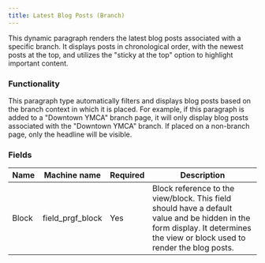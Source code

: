 ```yaml
---
title: Latest Blog Posts (Branch)
---
```


This dynamic paragraph renders the latest blog posts associated with a specific branch. It displays posts in chronological order, with the newest posts at the top, and utilizes the "sticky at the top" option to highlight important content.

### Functionality

This paragraph type automatically filters and displays blog posts based on the branch context in which it is placed. For example, if this paragraph is added to a "Downtown YMCA" branch page, it will only display blog posts associated with the "Downtown YMCA" branch. If placed on a non-branch page, only the headline will be visible.

### Fields

| Name  | Machine name | Required | Description |
| ------------- | ------------- | ------------- | ------------- |
| Block | field\_prgf_block | Yes | Block reference to the view/block.  This field should have a default value and be hidden in the form display. It determines the view or block used to render the blog posts. |
